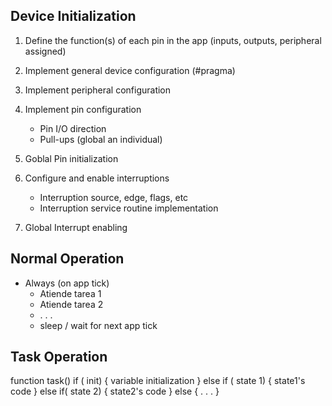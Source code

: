 

## Device Initialization

1. Define the function(s) of each pin in the app (inputs, outputs, peripheral assigned)
2. Implement general device configuration (#pragma)
3. Implement peripheral configuration
4. Implement pin configuration

   - Pin I/O direction
   - Pull-ups (global an individual)
5. Goblal Pin initialization
6. Configure and enable interruptions
   - Interruption source, edge, flags, etc
   - Interruption service routine implementation
7. Global Interrupt enabling



## Normal Operation



- Always (on app tick)
  - Atiende tarea 1 
  - Atiende tarea 2
  - . . . 
  - sleep / wait for next app tick



## Task Operation

function task()
	if ( init) { 
		variable initialization
	} else if ( state 1) { 
		state1's code
	} else if( state 2) {
		state2's code
	} else {
		. . . 
	}

